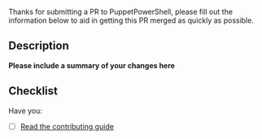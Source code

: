 Thanks for submitting a PR to PuppetPowerShell, please fill out the information below to aid in getting this PR merged as quickly as possible.  

## Description
**Please include a summary of your changes here**

## Checklist
Have you:
- [ ] [Read the contributing guide](https://github.com/Brownserve-UK/PuppetPowerShell/blob/main/.docs/CONTRIBUTING.md)

